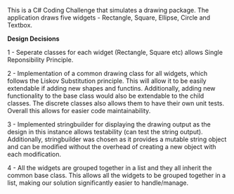 
This is a C# Coding Challenge that simulates a drawing package. The application draws five widgets - Rectangle, Square, Ellipse, Circle and Textbox. 

**Design Decisions**

1 - Seperate classes for each widget (Rectangle, Square etc) allows Single Reponsibility Principle. 

2 - Implementation of a common drawing class for all widgets, which follows the Liskov Substitution principle. This will allow it to be easily extendable if adding new shapes and functins. Additionally, 
adding new functionality to the base class would also be extendable to the child classes. The discrete classes also allows them to have their own unit tests. Overall this allows for easier code maintainability. 

3 - Implemented stringbuilder for displaying the drawing output as the design in this instance allows testability (can test the string output). 
Additionally, stringbuilder was chosen as it provides a mutable string object and can be modified without the overhead of creating a new object with each modification. 

4 - All the widgets are grouped together in a list and they all inherit the common base class. This allows all the widgets to be grouped together in a list, making our solution significantly easier to handle/manage. 

